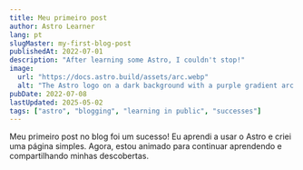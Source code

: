```yaml
---
title: Meu primeiro post
author: Astro Learner
lang: pt
slugMaster: my-first-blog-post
publishedAt: 2022-07-01
description: "After learning some Astro, I couldn't stop!"
image:
  url: "https://docs.astro.build/assets/arc.webp"
  alt: "The Astro logo on a dark background with a purple gradient arc."
pubDate: 2022-07-08
lastUpdated: 2025-05-02
tags: ["astro", "blogging", "learning in public", "successes"]
---
```


Meu primeiro post no blog foi um sucesso! Eu aprendi a usar o Astro e criei uma página simples. Agora, estou animado para continuar aprendendo e compartilhando minhas descobertas.
